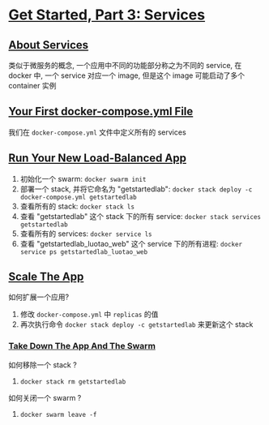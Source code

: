 # [Get Started, Part 3: Services](https://docs.docker.com/get-started/part2/)

## [About Services](https://docs.docker.com/get-started/part3/#about-services)

类似于微服务的概念, 一个应用中不同的功能部分称之为不同的 service, 在 docker 中, 一个 service 对应一个 image, 但是这个 image 可能启动了多个 container 实例

## [Your First docker-compose.yml File](https://docs.docker.com/get-started/part3/#your-first-docker-composeyml-file)

我们在 `docker-compose.yml` 文件中定义所有的 services

## [Run Your New Load-Balanced App](https://docs.docker.com/get-started/part3/#run-your-new-load-balanced-app)

1. 初始化一个 swarm: `docker swarm init`
2. 部署一个 stack, 并将它命名为 "getstartedlab": `docker stack deploy -c docker-compose.yml getstartedlab`
3. 查看所有的 stack: `docker stack ls`
4. 查看 "getstartedlab" 这个 stack 下的所有 service: `docker stack services getstartedlab`
5. 查看所有的 services: `docker service ls`
6. 查看 "getstartedlab_luotao_web" 这个 service 下的所有进程: `docker service ps getstartedlab_luotao_web`

## [Scale The App](https://docs.docker.com/get-started/part3/#scale-the-app)

如何扩展一个应用?

1. 修改 `docker-compose.yml` 中 `replicas` 的值
2. 再次执行命令 `docker stack deploy -c getstartedlab` 来更新这个 stack

### [Take Down The App And The Swarm](https://docs.docker.com/get-started/part3/#take-down-the-app-and-the-swarm)

如何移除一个 stack ?

1. `docker stack rm getstartedlab`

如何关闭一个 swarm ?

1. `docker swarm leave -f`
